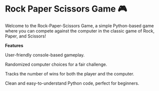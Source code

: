 # **Rock Paper Scissors Game 🎮**

Welcome to the Rock-Paper-Scissors Game, a simple Python-based game where you can compete against the computer in the classic game of Rock, Paper, and Scissors!

**Features**

User-friendly console-based gameplay.

Randomized computer choices for a fair challenge.

Tracks the number of wins for both the player and the computer.

Clean and easy-to-understand Python code, perfect for beginners.
